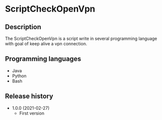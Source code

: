 # ScriptCheckOpenVpn

## Description
The ScriptCheckOpenVpn is a script write in several programming language with goal of keep alive a vpn connection.

## Programming languages

* Java
* Python
* Bash

## Release history

* 1.0.0 (2021-02-27)
    * First version

